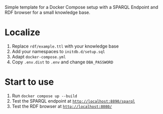 Simple template for a Docker Compose setup with a SPARQL Endpoint and RDF browser for a small knowledge base.

# Localize

1. Replace `rdf/example.ttl` with your knowledge base
2. Add your namespaces to `initdb.d/setup.sql`
3. Adapt `docker-compose.yml`
4. Copy `.env.dist` to `.env` and change `DBA_PASSWORD`

# Start to use

1. Run `docker compose up --build`
2. Test the SPARQL endpoint at [`http://localhost:8890/sparql`](http://localhost:8890/sparql)
2. Test the RDF browser at [`http://localhost:8080/`](http://localhost:8080/)
